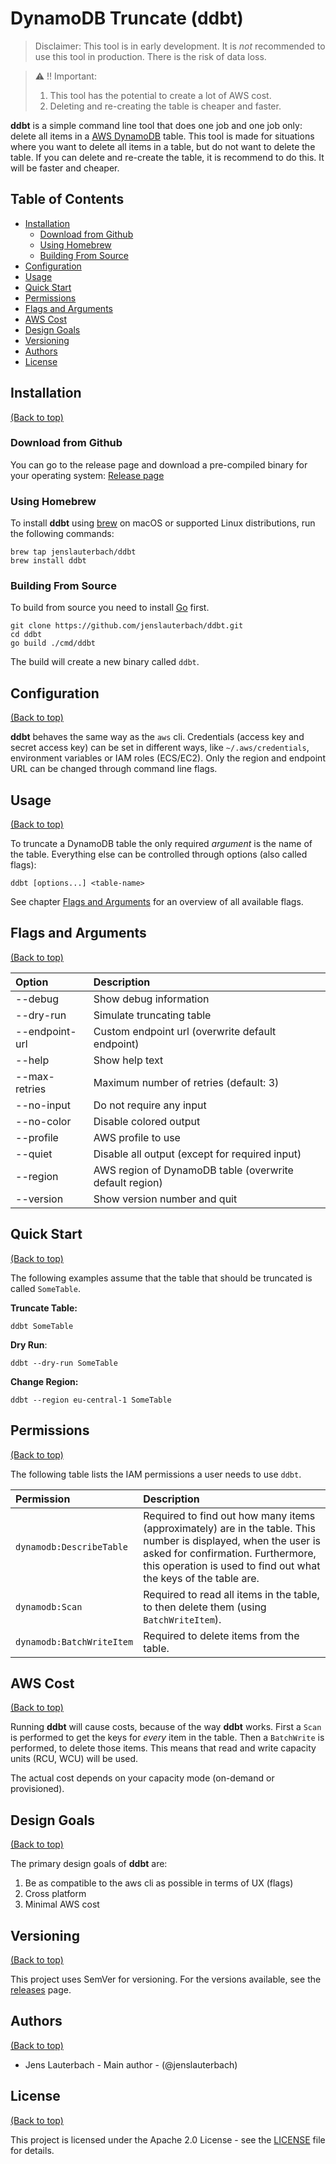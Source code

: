 # DynamoDB Truncate (ddbt)

> Disclaimer: This tool is in early development. It is *not* recommended to use this tool in production. There is the risk of data loss.

> :warning: :bangbang: 
> Important:
>
>   1. This tool has the potential to create a lot of AWS cost.
>   2. Deleting and re-creating the table is cheaper and faster.

**ddbt** is a simple command line tool that does one job and one job only: delete all items in a [AWS DynamoDB](https://aws.amazon.com/dynamodb/) table. This tool is made for situations where you want to delete all items in a table, but do not want to delete the table. If you can delete and re-create the table, it is recommend to do this. It will be faster and cheaper.

## Table of Contents

- [Installation](#installation)
  - [Download from Github](#download-from-github)
  - [Using Homebrew](#using-homebrew)
  - [Building From Source](#building-from-source)
- [Configuration](#configuration)
- [Usage](#usage)
- [Quick Start](#quick-start)
- [Permissions](#permissions)
- [Flags and Arguments](#flags-and-arguments)
- [AWS Cost](#aws-cost)
- [Design Goals](#design-goals)
- [Versioning](#versioning)
- [Authors](#authors)
- [License](#license)

## Installation
[(Back to top)](#table-of-contents)

### Download from Github

You can go to the release page and download a pre-compiled binary for your operating system: [Release page](https://github.com/jenslauterbach/ddbt/releases/latest)

### Using Homebrew

To install **ddbt** using [brew](https://brew.sh) on macOS or supported Linux distributions, run the following commands:

```shell script
brew tap jenslauterbach/ddbt
brew install ddbt
```

### Building From Source

To build from source you need to install [Go](https://golang.org) first.

```shell
git clone https://github.com/jenslauterbach/ddbt.git
cd ddbt
go build ./cmd/ddbt
```

The build will create a new binary called `ddbt`.

## Configuration
[(Back to top)](#table-of-contents)

**ddbt** behaves the same way as the `aws` cli. Credentials (access key and secret access key) can be set in different ways, like `~/.aws/credentials`, environment variables or IAM roles (ECS/EC2). Only the region and endpoint URL can be changed through command line flags.

## Usage
[(Back to top)](#table-of-contents)

To truncate a DynamoDB table the only required _argument_ is the name of the table. Everything else can be controlled through options (also called flags):

````shell script
ddbt [options...] <table-name>
````

See chapter [Flags and Arguments](#flags-and-arguments) for an overview of all available flags.

## Flags and Arguments
[(Back to top)](#table-of-contents)

| Option | Description |
|:---|:---|
|--debug|Show debug information|
|--dry-run|Simulate truncating table|
|--endpoint-url|Custom endpoint url (overwrite default endpoint)|
|--help|Show help text|
|--max-retries|Maximum number of retries (default: 3)|
|--no-input|Do not require any input|
|--no-color|Disable colored output|
|--profile|AWS profile to use|
|--quiet|Disable all output (except for required input)|
|--region|AWS region of DynamoDB table (overwrite default region)|
|--version|Show version number and quit|

## Quick Start
[(Back to top)](#table-of-contents)

The following examples assume that the table that should be truncated is called `SomeTable`.

**Truncate Table:**
```shell script
ddbt SomeTable
```

**Dry Run**:
```shell script
ddbt --dry-run SomeTable
```

**Change Region:**
```shell script
ddbt --region eu-central-1 SomeTable
```

## Permissions
[(Back to top)](#table-of-contents)

The following table lists the IAM permissions a user needs to use `ddbt`.

| Permission | Description |
|:---|:---|
|`dynamodb:DescribeTable`|Required to find out how many items (approximately) are in the table. This number is displayed, when the user is asked for confirmation. Furthermore, this operation is used to find out what the keys of the table are.|
|`dynamodb:Scan`|Required to read all items in the table, to then delete them (using `BatchWriteItem`).|
|`dynamodb:BatchWriteItem`|Required to delete items from the table.|


## AWS Cost
[(Back to top)](#table-of-contents)

Running **ddbt** will cause costs, because of the way **ddbt** works. First a `Scan` is performed to get the keys for _every_ item in the table. Then a `BatchWrite` is performed, to delete those items. This means that read and write capacity units (RCU, WCU) will be used.

The actual cost depends on your capacity mode (on-demand or provisioned).

## Design Goals
[(Back to top)](#table-of-contents)

The primary design goals of **ddbt** are:

1. Be as compatible to the aws cli as possible in terms of UX (flags)
2. Cross platform
3. Minimal AWS cost

## Versioning

[(Back to top)](#table-of-contents)

This project uses SemVer for versioning. For the versions available, see the [releases](https://github.com/jenslauterbach/ddbt/releases) page.

## Authors

[(Back to top)](#table-of-contents)

- Jens Lauterbach - Main author - (@jenslauterbach)

## License

[(Back to top)](#table-of-contents)

This project is licensed under the Apache 2.0 License - see the [LICENSE](https://github.com/jenslauterbach/ddbt/blob/master/LICENSE) file for details.
